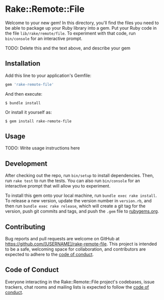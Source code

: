 # Rake::Remote::File

Welcome to your new gem! In this directory, you'll find the files you need to be able to package up your Ruby library into a gem. Put your Ruby code in the file `lib/rake/remote/file`. To experiment with that code, run `bin/console` for an interactive prompt.

TODO: Delete this and the text above, and describe your gem

## Installation

Add this line to your application's Gemfile:

```ruby
gem 'rake-remote-file'
```

And then execute:

    $ bundle install

Or install it yourself as:

    $ gem install rake-remote-file

## Usage

TODO: Write usage instructions here

## Development

After checking out the repo, run `bin/setup` to install dependencies. Then, run `rake test` to run the tests. You can also run `bin/console` for an interactive prompt that will allow you to experiment.

To install this gem onto your local machine, run `bundle exec rake install`. To release a new version, update the version number in `version.rb`, and then run `bundle exec rake release`, which will create a git tag for the version, push git commits and tags, and push the `.gem` file to [rubygems.org](https://rubygems.org).

## Contributing

Bug reports and pull requests are welcome on GitHub at https://github.com/[USERNAME]/rake-remote-file. This project is intended to be a safe, welcoming space for collaboration, and contributors are expected to adhere to the [code of conduct](https://github.com/[USERNAME]/rake-remote-file/blob/master/CODE_OF_CONDUCT.md).


## Code of Conduct

Everyone interacting in the Rake::Remote::File project's codebases, issue trackers, chat rooms and mailing lists is expected to follow the [code of conduct](https://github.com/[USERNAME]/rake-remote-file/blob/master/CODE_OF_CONDUCT.md).
